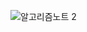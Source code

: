 ![알고리즘노트 2](https://github.com/sue0725/Algorithmstudy/assets/81848766/020dbfb8-8772-499b-8f77-5ab78bda594f)
